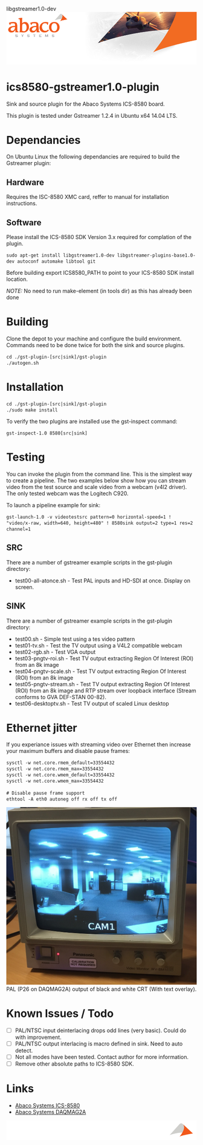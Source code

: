 libgstreamer1.0-dev![Abaco stripe](abaco/Abaco_background-1000x275.png)
# ics8580-gstreamer1.0-plugin
Sink and source plugin for the Abaco Systems ICS-8580 board.

This plugin is tested under Gstreamer 1.2.4 in Ubuntu x64 14.04 LTS.
# Dependancies
On Ubuntu Linux the following dependancies are required to build the Gstreamer plugin:
## Hardware
Requires the ISC-8580 XMC card, reffer to manual for installation instructions.
## Software
Please install the ICS-8580 SDK Version 3.x required for complation of the plugin.

```
sudo apt-get install libgstreamer1.0-dev libgstreamer-plugins-base1.0-dev autoconf automake libtool git 
```
Before building export ICS8580_PATH to point to your ICS-8580 SDK install location.

*NOTE:* No need to run make-element (in tools dir) as this has already been done
# Building
Clone the depot to your machine and configure the build environment. Commands need to be done twice for both the sink and source plugins.
```
cd ./gst-plugin-[src|sink]/gst-plugin
./autogen.sh
```
# Installation
```
cd ./gst-plugin-[src|sink]/gst-plugin
./sudo make install
```
To verify the two plugins are installed use the gst-inspect command:
```
gst-inspect-1.0 8580[src|sink]
```
# Testing
You can invoke the plugin from the command line. This is the simplest way to create a pipeline. The two examples below show how you can stream video from the test source and scale video from a webcam (v4l2 driver). The only tested webcam was the Logitech C920.

To launch a pipeline example for sink:
```
gst-launch-1.0 -v videotestsrc pattern=0 horizontal-speed=1 ! "video/x-raw, width=640, height=480" ! 8580sink output=2 type=1 res=2 channel=1
```

## SRC
There are a number of gstreamer example scripts in the gst-plugin directory:
* test00-all-atonce.sh	- Test PAL inputs and HD-SDI at once. Display on screen.

## SINK
There are a number of gstreamer example scripts in the gst-plugin directory:
* test00.sh	- Simple test using a tes video pattern
* test01-tv.sh - Test the TV output using a V4L2 compatible webcam
* test02-rgb.sh	- Test VGA output
* test03-pngtv-roi.sh	- Test TV output extracting Region Of Interest (ROI) from an 8k image
* test04-pngtv-scale.sh	- Test TV output extracting Region Of Interest (ROI) from an 8k image
* test05-pngtv-stream.sh - Test TV output extracting Region Of Interest (ROI) from an 8k image and RTP stream over loopback interface (Stream conforms to GVA DEF-STAN 00-82).
* test06-desktoptv.sh - Test TV output of scaled Linux desktop

# Ethernet jitter
If you experiance issues with streaming video over Ethernet then increase your maximum buffers and disable pause frames:
```
sysctl -w net.core.rmem_default=33554432
sysctl -w net.core.rmem_max=33554432
sysctl -w net.core.wmem_default=33554432
sysctl -w net.core.wmem_max=33554432

# Disable pause frame support
ethtool -A eth0 autoneg off rx off tx off
```
![PAL Output](abaco/B&W_PAL.JPG)
PAL (P26 on DAQMAG2A) output of black and white CRT (With text overlay).
# Known Issues / Todo
- [ ] PAL/NTSC input deinterlacing drops odd lines (very basic). Could do with improvement.
- [ ] PAL/NTSC output interlacing is macro defined in sink. Need to auto detect.
- [ ] Not all modes have been tested. Contact author for more information.
- [ ] Remove other absolute paths to ICS-8580 SDK.

# Links
* [Abaco Systems ICS-8580](https://www.abaco.com/products/ics-8580-video-compression-board)
* [Abaco Systems DAQMAG2A](https://www.abaco.com/products/daqmag2a-rugged-display-computer)

![Abaco footer](abaco/Abaco%20Footer1000x100.png)
